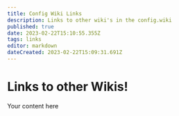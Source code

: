 ```yaml
---
title: Config Wiki Links
description: Links to other wiki's in the config.wiki
published: true
date: 2023-02-22T15:10:55.355Z
tags: links
editor: markdown
dateCreated: 2023-02-22T15:09:31.691Z
---
```


# Links to other Wikis!
Your content here